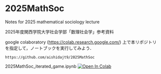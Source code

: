 # 2025MathSoc
Notes for 2025 mathematical sociology lecture

2025年度関西学院大学社会学部「数理社会学」参考資料

google colaboratory (https://colab.research.google.com/) 上で本リポジトリを指定して，ノートブックを実行してみよう．

```
https://github.com/aishidajt9/2025MathSoc
```

2025MathSoc_iterated_game.ipynb
[![Open In Colab](https://colab.research.google.com/assets/colab-badge.svg)](https://colab.research.google.com/github/aishidajt9/2025MathSoc/blob/master/2025MathSoc_iterated_game.ipynb)
